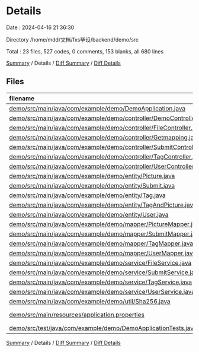 # Details

Date : 2024-04-16 21:36:30

Directory /home/mdd/文档/fxs毕设/backend/demo/src

Total : 23 files,  527 codes, 0 comments, 153 blanks, all 680 lines

[Summary](results.md) / Details / [Diff Summary](diff.md) / [Diff Details](diff-details.md)

## Files
| filename | language | code | comment | blank | total |
| :--- | :--- | ---: | ---: | ---: | ---: |
| [demo/src/main/java/com/example/demo/DemoApplication.java](/demo/src/main/java/com/example/demo/DemoApplication.java) | Java | 9 | 0 | 5 | 14 |
| [demo/src/main/java/com/example/demo/controller/DemoController.java](/demo/src/main/java/com/example/demo/controller/DemoController.java) | Java | 10 | 0 | 5 | 15 |
| [demo/src/main/java/com/example/demo/controller/FileController.java](/demo/src/main/java/com/example/demo/controller/FileController.java) | Java | 26 | 0 | 6 | 32 |
| [demo/src/main/java/com/example/demo/controller/Getmapping.java](/demo/src/main/java/com/example/demo/controller/Getmapping.java) | Java | 3 | 0 | 3 | 6 |
| [demo/src/main/java/com/example/demo/controller/SubmitController.java](/demo/src/main/java/com/example/demo/controller/SubmitController.java) | Java | 26 | 0 | 7 | 33 |
| [demo/src/main/java/com/example/demo/controller/TagController.java](/demo/src/main/java/com/example/demo/controller/TagController.java) | Java | 38 | 0 | 8 | 46 |
| [demo/src/main/java/com/example/demo/controller/UserController.java](/demo/src/main/java/com/example/demo/controller/UserController.java) | Java | 60 | 0 | 12 | 72 |
| [demo/src/main/java/com/example/demo/entity/Picture.java](/demo/src/main/java/com/example/demo/entity/Picture.java) | Java | 12 | 0 | 3 | 15 |
| [demo/src/main/java/com/example/demo/entity/Submit.java](/demo/src/main/java/com/example/demo/entity/Submit.java) | Java | 13 | 0 | 3 | 16 |
| [demo/src/main/java/com/example/demo/entity/Tag.java](/demo/src/main/java/com/example/demo/entity/Tag.java) | Java | 13 | 0 | 3 | 16 |
| [demo/src/main/java/com/example/demo/entity/TagAndPicture.java](/demo/src/main/java/com/example/demo/entity/TagAndPicture.java) | Java | 12 | 0 | 4 | 16 |
| [demo/src/main/java/com/example/demo/entity/User.java](/demo/src/main/java/com/example/demo/entity/User.java) | Java | 16 | 0 | 4 | 20 |
| [demo/src/main/java/com/example/demo/mapper/PictureMapper.java](/demo/src/main/java/com/example/demo/mapper/PictureMapper.java) | Java | 20 | 0 | 9 | 29 |
| [demo/src/main/java/com/example/demo/mapper/SubmitMapper.java](/demo/src/main/java/com/example/demo/mapper/SubmitMapper.java) | Java | 22 | 0 | 10 | 32 |
| [demo/src/main/java/com/example/demo/mapper/TagMapper.java](/demo/src/main/java/com/example/demo/mapper/TagMapper.java) | Java | 27 | 0 | 12 | 39 |
| [demo/src/main/java/com/example/demo/mapper/UserMapper.java](/demo/src/main/java/com/example/demo/mapper/UserMapper.java) | Java | 27 | 0 | 12 | 39 |
| [demo/src/main/java/com/example/demo/service/FileService.java](/demo/src/main/java/com/example/demo/service/FileService.java) | Java | 44 | 0 | 9 | 53 |
| [demo/src/main/java/com/example/demo/service/SubmitService.java](/demo/src/main/java/com/example/demo/service/SubmitService.java) | Java | 28 | 0 | 7 | 35 |
| [demo/src/main/java/com/example/demo/service/TagService.java](/demo/src/main/java/com/example/demo/service/TagService.java) | Java | 42 | 0 | 9 | 51 |
| [demo/src/main/java/com/example/demo/service/UserService.java](/demo/src/main/java/com/example/demo/service/UserService.java) | Java | 43 | 0 | 11 | 54 |
| [demo/src/main/java/com/example/demo/util/Sha256.java](/demo/src/main/java/com/example/demo/util/Sha256.java) | Java | 21 | 0 | 3 | 24 |
| [demo/src/main/resources/application.properties](/demo/src/main/resources/application.properties) | Java Properties | 6 | 0 | 3 | 9 |
| [demo/src/test/java/com/example/demo/DemoApplicationTests.java](/demo/src/test/java/com/example/demo/DemoApplicationTests.java) | Java | 9 | 0 | 5 | 14 |

[Summary](results.md) / Details / [Diff Summary](diff.md) / [Diff Details](diff-details.md)